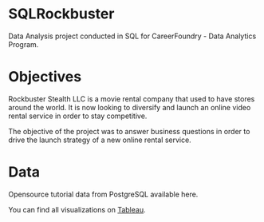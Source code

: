 # SQLRockbuster

Data Analysis project conducted in SQL for CareerFoundry - Data Analytics Program.

# Objectives
Rockbuster Stealth LLC is a movie rental company that used to have stores around the world. It is now looking to diversify and launch an online video rental service in order to stay competitive.

The objective of the project was to answer business questions in order to drive the launch strategy of a new online rental service.

# Data
Opensource tutorial data from PostgreSQL available here.

You can find all visualizations on [Tableau](https://public.tableau.com/app/profile/cristiane.s.).
